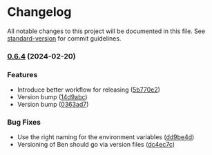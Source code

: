# Changelog

All notable changes to this project will be documented in this file. See [standard-version](https://github.com/conventional-changelog/standard-version) for commit guidelines.

### [0.6.4](https://github.com/Seven-of-Di/ben/compare/v0.6.3...v0.6.4) (2024-02-20)


### Features

* Introduce better workflow for releasing ([5b770e2](https://github.com/Seven-of-Di/ben/commit/5b770e212fc239a937fbcb19741c48c632184263))
* Version bump ([14d9abc](https://github.com/Seven-of-Di/ben/commit/14d9abcb99e8817b2b2a083e0cef4d3341eac615))
* Version bump ([0363ad7](https://github.com/Seven-of-Di/ben/commit/0363ad749fb4bdae250bb013eb4394e2c812101d))


### Bug Fixes

* Use the right naming for the environment variables ([dd9be4d](https://github.com/Seven-of-Di/ben/commit/dd9be4d134a5e95d4d8a695035ec4700b7f302ad))
* Versioning of Ben should go via version files ([dc4ec7c](https://github.com/Seven-of-Di/ben/commit/dc4ec7c434598ddb67f9e923e9d10f9e0ef8e0f9))

